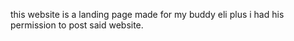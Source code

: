 this website is a landing page made for my buddy eli plus i had his permission to post said website.
